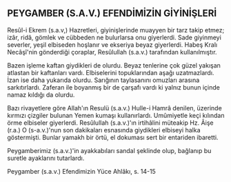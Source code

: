 ## PEYGAMBER (S.A.V.) EFENDİMİZİN GİYİNİŞLERİ

Resûl-i Ekrem (s.a.v,) Hazretleri, giyinişlerinde muayyen bir tarz takip etmez; izâr, ridâ, gömlek ve cübbeden ne bulurlarsa onu giyerlerdi. Sade gi­yinmeyi severler, yeşil elbiseden hoşlanır ve ekse­riya beyaz giyerlerdi. Habeş Kralı Necâşî'nin gön­derdiği çoraplar, Resûlullah (s.a.v.) tarafından kullanılmıştır.

Bazen işleme kaftan giydikleri de olurdu. Be­yaz tenlerine çok güzel yakışan atlastan bir kaf­tanları vardı. Elbiselerini topuklarından aşağı uzatmazlardı. İzan ise daha yukarıda olurdu. Sa­rığının taylasanını omuzları arasına sarkıtırlardı. Zaferan ile boyanmış bir de çarşafı vardı ki yalnız bunun içinde namaz kıldığı da olurdu.

Bazı rivayetlere göre Allah'ın Resulü (s.a.v.) Hulle-i Hamrâ denilen, üzerinde kırmızı çizgiler bulunan Yemen kumaşı kullanırlardı. Umûmiyetle keçi kılından örme elbiseler giyerlerdi. Resûlullah (s.a.v.)'ın irtihâlini müteakip Hz. Âişe (r.a.) O (s-a.v.)'nun son dakikaları esnasında giy­dikleri elbiseyi halka göstermişti. Bunlar yamakh bir örtü, el dokuması sert bir entariden ibaretti.

Peygamberimiz (s.a.v.)'in ayakkabıları sandal şeklinde olup, bağlanıp bu suretle ayaklarını tu­tarlardı.

Peygamber (s.a.v.) Efendimizin Yüce Ahlâkı, s. 14-15
